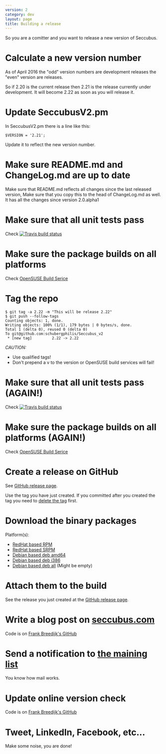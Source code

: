 ```yaml
---
version: 2
category: dev
layout: page
title: Building a release
---
```


So you are a comitter and you want to release a new version of Seccubus.

# Calculate a new version number

As of April 2016 the "odd" version numbers are development releases the "even" version are releases.

So if 2.20 is the current release then 2.21 is the release currently under development. It will become 2.22 as soon as you will release it.

# Update SeccubusV2.pm

In SeccubusV2.pm there is a line like this:

```
$VERSION = '2.21';
```

Update it to reflect the new version number.

# Make sure README.md and ChangeLog.md are up to date

Make sure that README.md reflects all changes since the last released version, Make sure that you copy this to the head of ChangeLog.md as well. It has all the changes since version 2.0.alpha1

# Make sure that all unit tests pass

Check [![Travis build status](https://travis-ci.org/schubergphilis/Seccubus.svg?branch=master)](https://travis-ci.org/schubergphilis/Seccubus/)

# Make sure the package builds on all platforms

Check [OpenSUSE Build Serice](https://build.opensuse.org/package/show/home:seccubus/Seccubus)

# Tag the repo

```
$ git tag -a 2.22 -m "This will be release 2.22"
$ git push --follow-tags
Counting objects: 1, done.
Writing objects: 100% (1/1), 179 bytes | 0 bytes/s, done.
Total 1 (delta 0), reused 0 (delta 0)
To git@github.com:schubergphilis/Seccubus_v2
 * [new tag]         2.22 -> 2.22
```

*CAUTION:*

* Use qualified tags!
* Don't prepend a v to the version or OpenSUSE build services will fail!

# Make sure that all unit tests pass (AGAIN!)

Check [![Travis build status](https://travis-ci.org/schubergphilis/Seccubus_v2.svg?branch=master)](https://travis-ci.org/schubergphilis/Seccubus_v2/)

# Make sure the package builds on all platforms (AGAIN!)

Check [OpenSUSE Build Serice](https://build.opensuse.org/package/show/home:seccubus/Seccubus)

# Create a release on GitHub

See [GitHub release page](https://github.com/schubergphilis/Seccubus_v2/releases).

Use the tag you have just created. If you committed after you created the tag you need to [delete the tag](https://nathanhoad.net/how-to-delete-a-remote-git-tag) first.

# Download the binary packages

Platform(s):

* [RedHat based RPM](http://download.opensuse.org/repositories/home:/seccubus/CentOS_5/noarch/)
* [RedHat based SRPM](http://download.opensuse.org/repositories/home:/seccubus/CentOS_5/src/)
* [Debian based deb amd64](http://download.opensuse.org/repositories/home:/seccubus/xUbuntu_15.10/amd64/)
* [Debian based deb i386](http://download.opensuse.org/repositories/home:/seccubus/xUbuntu_15.10/i386/)
* [Debian based deb all](http://download.opensuse.org/repositories/home:/seccubus/xUbuntu_15.10/all/) (Might be empty)

# Attach them to the build

See the release you just created at the [GitHub release page](https://github.com/schubergphilis/Seccubus_v2/releases).

# Write a blog post on [seccubus.com](/)

Code is on [Frank Breedijk's GitHub](https://github.com/seccubus/seccubus.github.io/tree/master/_posts)

# Send a notification to [the maining list](https://www.seccubus.com/mailing_list/subscribe/)

You know how mail works.

# Update online version check

Code is on [Frank Breedijk's GitHub](https://github.com/seccubus/seccubus.github.io/tree/master/_posts)

# Tweet, LinkedIn, Facebook, etc...

Make some noise, you are done!

